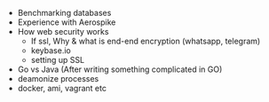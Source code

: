 - Benchmarking databases
- Experience with Aerospike
- How web security works
  - If ssl, Why & what is end-end encryption (whatsapp, telegram)
  - keybase.io
  - setting up SSL
- Go vs Java (After writing something complicated in GO)
- deamonize processes
- docker, ami, vagrant etc
